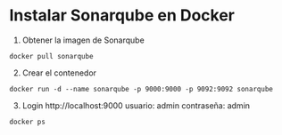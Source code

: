 # Instalar Sonarqube en Docker

1. Obtener la imagen de Sonarqube

```
docker pull sonarqube
```

2. Crear el contenedor

```
docker run -d --name sonarqube -p 9000:9000 -p 9092:9092 sonarqube
```

3. Login http://localhost:9000 usuario: admin contraseña: admin

```
docker ps
```
